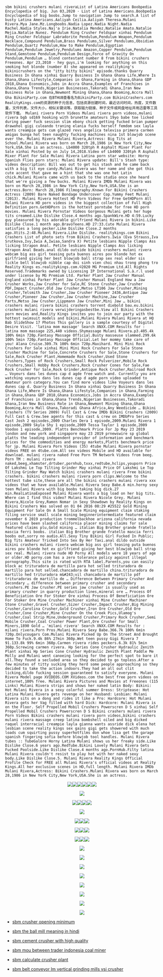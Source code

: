 
```
sbm bikini crushers mulani riveraList of Latina Americans Boobpedia Encyclopedia of big. Jun 03,2020 · List of Latina Americans.Boobpedia Encyclopedia of big boobs.Jump to navigation Jump to search.A list of busty Latina Americans.Aaliyah Ceilia.Aaliyah Theresa.Mulani Rivera.Mya Jane.Mz.Longboobs.Nadia Lopez.Nadia Night.Nadia Rachel.Nadia Styles.Naj'a Irie.Natalia Mendez.Natalie Amato.Natalie Mejia.Natalie Nunez. Pendulum Ring Crusher Feldspar xinhai Pendulum Ring Crusher Feldspar Labradorite Pendulum,Pendulum Weapon,Pendulum Necklace,Compound Pendulum,Brass Pendulums,Silver Pendulums,Obsidian Pendulum,Quartz Pendulum,How to Make Pendulum,Egyptian Pendulum,Pendulum Jewelry,Pendulums Amazon,Copper Pendulum,Pendulum Stand,Gemstone Pendulum,Pendulum Design,Force of Gravity On Pendulum,Pendulum … blond contestant number 8 from bikini crushers Freeones. Apr 23,2010 · hey guys,i'm looking for anything on this smoking hot blonde (number 8) she appeared on realityking's bikinicrushers on the "itty bitty bikini" episode.thanks Quarry Business In Ghana xinhai Quarry Business In Ghana Ghana Life,Where Is Ghana,Ghana Lifestyle,Companies in Ghana,Farming in Ghana,Ghana GDP 2018,Ghana Economics,Jobs in Accra Ghana,Examples of Franchises in Ghana,Ghana Trends,Nigerian Businesses,Takoradi Ghana,Iran New Business Role in Ghana,Newmont Mining Ghana,Ghana Booming,Accra Mall Gha BikiniParty.com 在BTHUB查看名为BikiniParty.com BikiniCrashers.com RealityKings.com的资源的种子元信息，包括资源创建时间，最近访问时间，热度，文件数量，文件列表，文件大小，相似关键词等。获取磁力链接、种子文件或网盘地址并用迅雷等工具软件下载。 Mulani rivera Porn Videos Mulani rivera porn videos,mulani rivera bgb sd169 hooking with brunette amateurs 19yo babe toe licked during power fuck session slim ebony chick getting fucked brian pumper drawohol gigi culeando traning elania fucks herself femdom sex layla wants creampie gets cum glazed revs angelica televisa primera carmen amigas bunga hot teen naughty fucking machines nina 1st blowjob scene ever the. Mulani Rivera Mulani Rivera,Actress: Big Tits at School.Mulani Rivera was born on March 28,1986 in New York City,New York,USA.She is an actress. Lb4000 320tph R Asphalt Mixer Plant For Sale xinhai Posted by on July 14,2018.Video of Lb4000 320tph R Asphalt Mixer Plant For Sale Mulani Rivera Latina porn star website: Horny Spanish Flies porn stars: Mulani Rivera update: Bill's Stash type: videos description: Bill was out to get his stash and he came back with a big tit eye candy.Mulani Rivera was her name and she got this cute accent that gave me a hint that she was one hot Latin chick.Mulani Rivera came with us back to the studio once she heard that we're giving a few bucks. Mulani Rivera IMDb Mulani Rivera was born on March 28,1986 in New York City,New York,USA.She is an actress.Born: March 28,1986 Filmography.Known For Bikini Crashers Actress (2009) Bare Naked Bondage Undercover Cop.Yummy Feet Mulani (2013). Mulani Rivera Hottest HD Porn Videos For Free GetHDPorn All Mulani Rivera HD porn videos in the biggest collection of Full High Definition porn.GetHDPorn is the hottest porntube for free HD porn movies. Mulani Rivera Pornstar Videos Gorgeous Mulani gets her huge tits creamed.Like Dislike Close.4 months ago.SpankWire.HD 4:59.Lucky guy pleasured by his adorable girlfriend Mulani Rivera in bikini.Like Dislike Close.1 month ago.BravoTeens.HD 27:33.Cute Mulani Rivera satisfies a long pecker.Like Dislike Close.2 months ago.Xtits.2:48.Mulani Rivera.Like Dislike. realitykings.com Bikini Crashers List of photo sets from Bikini Crashers.Iwia (Eva Strauss,Iva Srutkova,Ivy,Iwia A,Iwiaa,Sandra X) Petite lesbians Nipple Clamps Ass licking Strapon Anal. Petite lesbians Nipple Clamps Ass licking Strapon Anal Beads.anal dildo outside bikini crashers mulani rivera webcam big ass girl teasing puta buenos aires pov blonde hot ex girlfriend giving her best blowjob ball strap sex real elder sis tickle bell blowjob nibble cap doi sinh vien choi nhau trong phong tro Reality Kings es.realitykings.com.©2020 MG Premium Ltd.All Rights Reserved.Trademarks owned by Licensing IP International S.à.r.l used under license by MG Premium Ltd. Parker Plant Jaw Crusher Manual England xinhai Parker Plant Jaw Crusher Manual England How a Jaw Crusher Works,Jaw Crusher for Sale,RC Stone Crusher,Jaw Crusher PDF,Impact Crusher,Old Jaw Crusher,Metso LT106 Jaw Crusher,Mining Crusher,Telsmith Jaw Crusher,Jaw Crusher Pioneer 2436,Antique Jaw Crusher,Pioneer Jaw Crusher,Jaw Crusher Machine,Jaw Crusher Parts,Metso Jaw Crusher,Lippmann Jaw Crusher,Mini Jaw … bikini crashers mulani rivera bikini crashers torrent diebold bau.eu.bikini crashers mulani rivera verwijderingasbestbe.View all Bikini Crashers porn movies and,Reality Kings invites you to join our party with the hottest swimsuit models and bikini,Mulani Rivera Mulani Rivera at HQ Bab SlideShow 17 Photos This gallery is a sample courtesy of Digital Desire Visit. 'latina mom massage' Search XNXX.COM Results for : latina mom massage 225,440 videos.Shymassage Mulani Rivera.p3.405.4k 100% 6min 720p.Fantasy Massage Official.Busty masseuse slammed.299.6k 100% 5min 720p.Fantasy Massage Official.Let her mommy take care of you! Alana Cruise.309.7k 100% 6min 720p.Maxihard. Mini Mini Rock Crushers For Sale xinhai Mini Mini Rock Crushers For Sale Stone Crusher Machine for Sale,Concrete Crushers for Sale,Stone Crushers for Sale,Rock Crusher Plant,Homemade Rock Crusher,Used Stone Crushers,Types of Rock Crushers,Small Rock Pulverizer,Mobile Rock Crushers,Small Hobby Rock Crushers,Rock Crusher Cones for Sale,Fae Rock Crusher for Sale,Rock Grinder,Antique Rock Crusher,Railroad Rock … Voyeurs dans les dunes cap d agde free watch and. Currently you are watching voyeurs dans les dunes cap d agde porn video uploaded to Amateur porn category.You can find more videos like Voyeurs dans les dunes cap d. Quarry Business In Ghana xinhai Quarry Business In Ghana Ghana Life,Where Is Ghana,Ghana Lifestyle,Companies in Ghana,Farming in Ghana,Ghana GDP 2018,Ghana Economics,Jobs in Accra Ghana,Examples of Franchises in Ghana,Ghana Trends,Nigerian Businesses,Takoradi Ghana,Iran New Business Role in Ghana,Newmont Mining Ghana,Ghana Booming,Accra Mall Ghana,Takoradi Ghana Africa,Any Weedicide … Bikini Crashers (TV Series 2009) Full Cast & Crew IMDb Bikini Crashers (2009) Full Cast & Crew.See agents for this cast & crew on IMDbPro Series Cast Josh 2 episodes,2009 Charles Dera 1 episode,2009.Mulani Rivera 1 episode,2009 Skyla Shy 1 episode,2009 Tessa Taylor 1 episode,2009 Voodoo 1 episode,2009. Platts Benchmark Price For Jp May 23 2019 london and new york and singapore may 23 2019 prnewswire sp global platts the leading independent provider of information and benchmark prices for the commodities and energy markets,Platts benchmark price for jp. Mulani Rivera Porn Videos (35) 4tube Mulani Rivera pornstar videos FREE on 4tube.com.All sex videos Mobile and HD available for download. mulani rivera naked Free Porn TM Network Videos from beeg. Porn TM : mulani rivera naked,beeg,xhamster,drtuber,pornhub,txxx,redtube,hclips,youporn Price Of Lakshmi Le Top Tilting Grinder May xinhai Price Of Lakshmi Le Top Tilting Grinder May Watch bikini crashers mulani rivera Free bikini crashers. bikini crashers mulani rivera porn clips.Welcome to the hottest tube site,these are all the bikini crashers mulani rivera xxx videos that we have available.Mulani Rivera Sexy Babe.6 min.horny sexy teen Mulani Rivera with big boobs taking big dick.27 min.RealLatinaExposed Mulani Rivera wants a big load on her big tits. Where can I find this video? Mulani Rivera Nicole Grey. Mulani Rivera,Nicole Grey,Ramon Nomar in Sexy Showdown by Reality Kings on Bikini Crashers Was solved on 01 04 2016 08:29 #25522 Gold Mining Equipment For Sale On A Small Scale Mining equipment claim staking filing service small scale mining beginnerintermediate featured claim november 6 2019 production trommelbackhoe arizona california nevada prices have been slashed california placer mining claims for sale featured claims plu,Gold mining … italian Big Brother grande fratello mascia ferri boobs. italian Big Brother grande fratello mascia ferri boobs out,sorry no audio.All.Sexy Tiny Bikini Girl Fucked In Public; Big Tits Amateur Tricked Into Sex By Her Taxi.anal dildo outside bikini crashers mulani rivera webcam big ass girl teasing puta buenos aires pov blonde hot ex girlfriend giving her best blowjob ball strap sex real. Mulani rivera nude HD Porny All models were 18 years of age or older.HD porny.com has a zero tolerance policy against illegal pornography.This site is rated with RTA label.Parents,you can easily block ac trituradora de martillo para hot selled trituradora de martillo para hot selled.chancadora de martillo china.trituradora de martillo hed trituradora m&#243;vil chancadora de martillo pdf trituradoras de martillo de … Difference Between Primary Crusher And Secondary … difference between primary crusher and secondary crushers.PE Jaw Crusher.PE series jaw crusher is usually used as primary crusher in quarry production lines,mineral ore … Process Of Beneficiation Ore For Stoker Ore xinhai Process Of Beneficiation Ore For Stoker Ore Mine Crusher Machiner xinhai Mine Crusher Machiner Stone Crusher,Gravel Crusher,Sizer Crusher,Impact Crusher,Big Mining Crusher,Carolina Crusher,Gold Crusher,Iron Ore Crusher,Old Ore Crusher,Cone Crusher,Mine Crusher On the Creek Pics,Ulamog's Crusher,Coal Strip Mine,Underground Crusher,Primary Rock Crusher,Semi Mobile Crusher,Coal Crusher Power Plant,Ore Crusher for Small Miners,1890 Gold … 'milani rivera' Search XNXX.COM Results for : milani rivera.Porn Pros.Mulani Rivera Sexy Babe.366.7k 100% 6min 720p.Onlycougars Com.Mulani Rivera Picked Up On The Street And Brought Home To Fuck.9.4k 86% 27min 360p.Wet teen pussy Gigi Rivera 7 91.133.8k 99% 6min 360p.Carmen rivera rides peckers.6.3k 81% 5min 360p.Screwing carmen rivera. Hp Series Cone Crusher Hydraulic Zenith Plant xinhai Hp Series Cone Crusher Hydraulic Zenith Plant Paddle Me Molly and Mulani went canoeing looking for the perfect spot to bare it all.They found a secluded area so they decided to go topless.After a few minutes of titty sucking they herd some people approaching so they decided to take the action indoors.They had an all out clit licking,dildo fucking session guaranteed to satisfy everyone. Mulani Rivera Model page XVIDEOS.COM XVideos.com the best free porn videos on internet,100% free. Mulani Rivera Pictures and Movies at Freeones (115 Links) Mulani Rivera strips and shows her naked latin Body: Bikini: Hot Mulani Rivera in a sexy colorful summer Dress: Striptease: Hot Latina Mulani Rivera gets revenge on her Husband: Lesbian: Mulani Rivera sits on a dong and rides it like a Pro: Hardcore: Hot Mulani Rivera gets her Vag filled with hard Dick: Hardcore: Mulani Rivera is on the Floor. Self Propelled Mobil Crushers Powerscren D S xinhai Self Propelled Mobil Crushers Powerscren D S Bikini crashers mulani rivera Porn Videos Bikini crashers mulani rivera porn videos,bikini crashers mulani rivera massage creep latina bombshell oiled and big dicked raquel interracial creampie layla gianna wants assride dick elena hot lesbian scene reality kings sex gains gigi gets showered with much loads cum squirting pussy superhotfilms don whoe lisa get the garage spanish fingering sofia before blowjob tool handles. Mulani Rivera tubes :: TubeGalore Horny Latina Mulani shows us her freaky side.Like Dislike Close.6 years ago.RedTube.Bikini Lovely Mulani Rivera Gets Fucked Poolside.Like Dislike Close.4 months ago.PornHub.Filty latina Mulani Rivera couldn't resist to play hot with her naked sexy body.Like Dislike Close.5. Mulani Rivera Reality Kings Official Profile Check for FREE all Mulani Rivera's official videos at Reality Kings.All her exclusive scenes in HD,full length. Mulani Rivera IMDb Mulani Rivera,Actress: Bikini Crashers.Mulani Rivera was born on March 28,1986 in New York City,New York,USA.She is an actress. 
```

<div align="center">
  
<a rel="nofollow" href="https://m.shibang-china.com?f=github&k=sbm+bikini+crushers+mulani+rivera"><img src="https://static.shibang-china.com/en/l.png"></a><img src="https://static.shibang-china.com/en/hw.png"><a rel="nofollow" href="https://m.shibang-china.com/product/?f=github&k=sbm+bikini+crushers+mulani+rivera"><img src="https://static.shibang-china.com/en/p.png"></a><a rel="nofollow" href="https://m.shibang-china.com/cases/?f=github&k=sbm+bikini+crushers+mulani+rivera"><img src="https://static.shibang-china.com/en/c.png"></a><a rel="nofollow" href="https://m.shibang-china.com/news/?f=github&k=sbm+bikini+crushers+mulani+rivera"><img src="https://static.shibang-china.com/en/n.png"></a><a rel="nofollow" href="https://m.shibang-china.com?f=github&k=sbm+bikini+crushers+mulani+rivera"><img src="https://static.shibang-china.com/en/m.png"></a>

<a rel="nofollow" href="https://m.shibang-china.com/product/?f=github&k=sbm+bikini+crushers+mulani+rivera"><img src="https://static.shibang-china.com/en/b.jpg"></a>
  
<a rel="nofollow" href="https://m.shibang-china.com/solution-aggregate.html?f=github&k=sbm+bikini+crushers+mulani+rivera"><img src="https://static.shibang-china.com/en/a.jpg"></a><a rel="nofollow" href="https://m.shibang-china.com/solution-mine.html?f=github&k=sbm+bikini+crushers+mulani+rivera"><img src="https://static.shibang-china.com/en/m.jpg"></a><a rel="nofollow" href="https://m.shibang-china.com/solution-mill.html?f=github&k=sbm+bikini+crushers+mulani+rivera"><img src="https://static.shibang-china.com/en/g.jpg"></a><a rel="nofollow" href="https://m.shibang-china.com/solution-epc.html?f=github&k=sbm+bikini+crushers+mulani+rivera"><img src="https://static.shibang-china.com/en/e.jpg"></a>

<a rel="nofollow" href="https://m.shibang-china.com/product/?f=github&k=sbm+bikini+crushers+mulani+rivera"><img src="https://static.shibang-china.com/en/a-p.png"></a>

<a rel="nofollow" href="https://m.shibang-china.com/product/crusher/c6x.html?f=github&k=sbm+bikini+crushers+mulani+rivera"><img src="https://static.shibang-china.com/en/j.jpg"></a><a rel="nofollow" href="https://m.shibang-china.com/product/crusher/ci5x.html?f=github&k=sbm+bikini+crushers+mulani+rivera"><img src="https://static.shibang-china.com/en/i.jpg"></a><a rel="nofollow" href="https://m.shibang-china.com/product/crusher/hst.html?f=github&k=sbm+bikini+crushers+mulani+rivera"><img src="https://static.shibang-china.com/en/c.jpg"></a>

<a rel="nofollow" href="https://m.shibang-china.com/product/mill/mtw.html?f=github&k=sbm+bikini+crushers+mulani+rivera"><img src="https://static.shibang-china.com/en/mtw.jpg"></a><a rel="nofollow" href="https://m.shibang-china.com/product/mill/scm.html?f=github&k=sbm+bikini+crushers+mulani+rivera"><img src="https://static.shibang-china.com/en/scm.jpg"></a><a rel="nofollow" href="https://m.shibang-china.com/product/mill/lm.html?f=github&k=sbm+bikini+crushers+mulani+rivera"><img src="https://static.shibang-china.com/en/lm.jpg"></a>

<a rel="nofollow" href="https://m.shibang-china.com/product/sand/vsi6x.html?f=github&k=sbm+bikini+crushers+mulani+rivera"><img src="https://static.shibang-china.com/en/6x.jpg"></a><a rel="nofollow" href="https://m.shibang-china.com/product/sand/vu.html?f=github&k=sbm+bikini+crushers+mulani+rivera"><img src="https://static.shibang-china.com/en/vu.jpg"></a><a rel="nofollow" href="https://m.shibang-china.com/product/mobile/klun.html?f=github&k=sbm+bikini+crushers+mulani+rivera"><img src="https://static.shibang-china.com/en/k.jpg"></a>

<a rel="nofollow" href="https://m.shibang-china.com/cases/?f=github&k=sbm+bikini+crushers+mulani+rivera"><img src="https://static.shibang-china.com/en/case.png"></a>

<a rel="nofollow" href="https://m.shibang-china.com/cases/aggregate/202.html?f=github&k=sbm+bikini+crushers+mulani+rivera"><img src="https://static.shibang-china.com/en/c-1.jpg"></a>

<a rel="nofollow" href="https://m.shibang-china.com/cases/aggregate/203.html?f=github&k=sbm+bikini+crushers+mulani+rivera"><img src="https://static.shibang-china.com/en/c-2.jpg"></a>

<a rel="nofollow" href="https://m.shibang-china.com/cases/mill/123.html?f=github&k=sbm+bikini+crushers+mulani+rivera"><img src="https://static.shibang-china.com/en/c-3.jpg"></a>

<a rel="nofollow" href="https://m.shibang-china.com/contact_us.html?f=github&k=sbm+bikini+crushers+mulani+rivera"><img src="https://static.shibang-china.com/en/contact.png"></a>

<a rel="nofollow" href="https://swt.shibang-china.com/?f=github&k=sbm+bikini+crushers+mulani+rivera"><img src="https://static.shibang-china.com/en/chat.png"></a>

<a rel="nofollow" href="https://whatsapp.shibangsoft.com/WhatsApp.php?f=github&k=sbm+bikini+crushers+mulani+rivera"><img src="https://static.shibang-china.com/en/whatsapp.png"></a>

<a rel="nofollow" href="https://m.shibang-china.com/?f=github&k=sbm+bikini+crushers+mulani+rivera"><img src="https://static.shibang-china.com/en/website.png"></a>

</div>


* [sbm crusher opening minimum](sbm%20crusher%20opening%20minimum.md)

* [sbm the ball mill meaning in hindi](sbm%20the%20ball%20mill%20meaning%20in%20hindi.md)

* [sbm cement crusher with high quality](sbm%20cement%20crusher%20with%20high%20quality.md)

* [sbm mou between trader indonesia coal miner](sbm%20mou%20between%20trader%20indonesia%20coal%20miner.md)

* [sbm calculate crusher plant](sbm%20calculate%20crusher%20plant.md)

* [sbm belt conveyor lm vertical grinding mills vsi crusher](sbm%20belt%20conveyor%20lm%20vertical%20grinding%20mills%20vsi%20crusher.md)